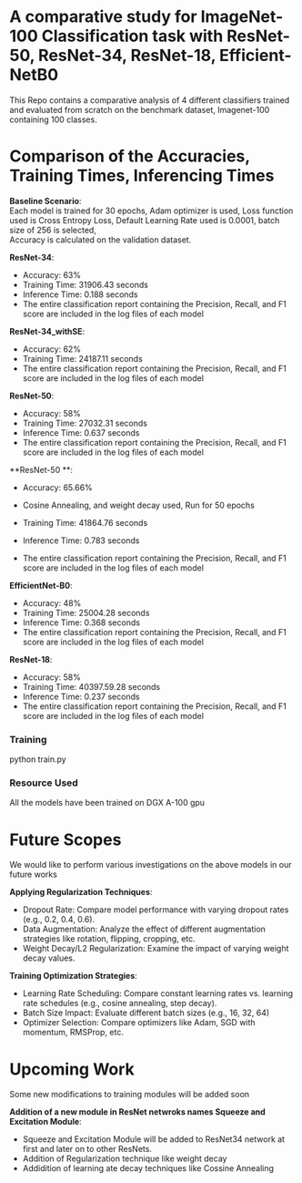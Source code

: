 # A comparative study for ImageNet-100 Classification task with ResNet-50, ResNet-34, ResNet-18, Efficient-NetB0

This Repo contains a comparative analysis of 4 different classifiers trained and evaluated from scratch on the benchmark dataset, Imagenet-100 containing 100 classes.

#  Comparison of the Accuracies, Training Times, Inferencing Times

**Baseline Scenario**:  
Each model is trained for 30 epochs, Adam optimizer is used, Loss function used is Cross Entropy Loss, Default Learning Rate used is 0.0001, batch size of 256 is selected,  
Accuracy is calculated on the validation dataset.

**ResNet-34**:  
  - Accuracy: 63%  
  - Training Time: 31906.43 seconds  
  - Inference Time: 0.188 seconds
  - The entire classification report containing the Precision, Recall, and F1 score are included in the log files of each model

**ResNet-34_withSE**:  
  - Accuracy: 62%  
  - Training Time: 24187.11 seconds   
  - The entire classification report containing the Precision, Recall, and F1 score are included in the log files of each model

**ResNet-50**:  
  - Accuracy: 58%  
  - Training Time: 27032.31 seconds  
  - Inference Time: 0.637 seconds
  - The entire classification report containing the Precision, Recall, and F1 score are included in the log files of each model

**ResNet-50 **:  
  - Accuracy: 65.66%
  - Cosine Annealing, and weight decay used, Run for 50 epochs
  - Training Time: 41864.76 seconds
  - Inference Time: 0.783 seconds  
  
  - The entire classification report containing the Precision, Recall, and F1 score are included in the log files of each model 

**EfficientNet-B0**:  
  - Accuracy: 48%  
  - Training Time: 25004.28 seconds  
  - Inference Time: 0.368 seconds
  - The entire classification report containing the Precision, Recall, and F1 score are included in the log files of each model

**ResNet-18**:  
  - Accuracy: 58%  
  - Training Time: 40397.59.28 seconds  
  - Inference Time: 0.237 seconds
  - The entire classification report containing the Precision, Recall, and F1 score are included in the log files of each model



### Training

python train.py

### Resource Used

All the models have been trained on DGX A-100 gpu

#  Future Scopes

We would like to perform various investigations on the above models in our future works

**Applying Regularization Techniques**:  
  - Dropout Rate: Compare model performance with varying dropout rates (e.g., 0.2, 0.4, 0.6).
  - Data Augmentation: Analyze the effect of different augmentation strategies like rotation, flipping, cropping, etc. 
  - Weight Decay/L2 Regularization: Examine the impact of varying weight decay values. 

**Training Optimization Strategies**:  
  - Learning Rate Scheduling: Compare constant learning rates vs. learning rate schedules (e.g., cosine annealing, step decay).  
  - Batch Size Impact: Evaluate different batch sizes (e.g., 16, 32, 64)  
  - Optimizer Selection: Compare optimizers like Adam, SGD with momentum, RMSProp, etc.

#  Upcoming Work

Some new modifications to training modules will be added soon

**Addition of a new module in ResNet netwroks names Squeeze and Excitation Module**:  
  - Squeeze and Excitation Module will be added to ResNet34 network at first and later on to other ResNets.
  - Addition of Regularization technique like weight decay
  - Addidition of learning ate decay techniques like Cossine Annealing
